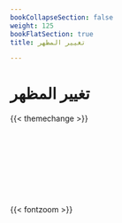 ```yaml
---
bookCollapseSection: false
weight: 125
bookFlatSection: true
title: تغيير المظهر

---
```


# تغيير المظهر


{{< themechange >}}



<br >
<br >
<br >

<br >
<br >
<br >
<br >

{{< fontzoom >}}
<!--stackedit_data:
eyJoaXN0b3J5IjpbMTkwNjMyMDE1N119
-->